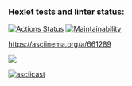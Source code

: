 ### Hexlet tests and linter status:
[![Actions Status](https://github.com/MooNMaN304/python-project-49/actions/workflows/hexlet-check.yml/badge.svg)](https://github.com/MooNMaN304/python-project-49/actions)
[![Maintainability](https://api.codeclimate.com/v1/badges/ec7ee1436db4842256f1/maintainability)](https://codeclimate.com/github/MooNMaN304/python-project-49/maintainability)

https://asciinema.org/a/661289

<a href="https://asciinema.org/a/661289" target="_blank"><img src="https://asciinema.org/a/661289.svg" /></a>

[![asciicast](https://asciinema.org/a/1blaYuhx5sxFXxTiHYVdXRzdQ.svg)](https://asciinema.org/a/1blaYuhx5sxFXxTiHYVdXRzdQ)

